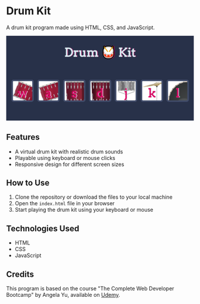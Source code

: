 # Drum Kit
A drum kit program made using HTML, CSS, and JavaScript.

![A drum kit program](drum-kit.PNG)

## Features
- A virtual drum kit with realistic drum sounds
- Playable using keyboard or mouse clicks
- Responsive design for different screen sizes

## How to Use
1. Clone the repository or download the files to your local machine
2. Open the `index.html` file in your browser
3. Start playing the drum kit using your keyboard or mouse

## Technologies Used
- HTML
- CSS
- JavaScript

## Credits
This program is based on the course "The Complete Web Developer Bootcamp" by Angela Yu, available on [Udemy](https://www.udemy.com/course/the-complete-web-development-bootcamp/).
